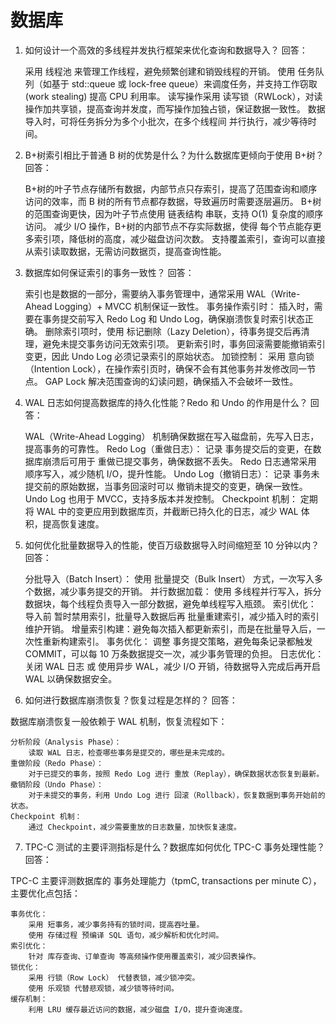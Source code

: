 # 数据库

1. 如何设计一个高效的多线程并发执行框架来优化查询和数据导入？
回答：

    采用 线程池 来管理工作线程，避免频繁创建和销毁线程的开销。
    使用 任务队列（如基于 std::queue 或 lock-free queue）来调度任务，并支持工作窃取 (work stealing) 提高 CPU 利用率。
    读写操作采用 读写锁（RWLock），对读操作加共享锁，提高查询并发度，而写操作加独占锁，保证数据一致性。
    数据导入时，可将任务拆分为多个小批次，在多个线程间 并行执行，减少等待时间。

2. B+树索引相比于普通 B 树的优势是什么？为什么数据库更倾向于使用 B+树？
回答：

    B+树的叶子节点存储所有数据，内部节点只存索引，提高了范围查询和顺序访问的效率，而 B 树的所有节点都存数据，导致遍历时需要逐层遍历。
    B+树的范围查询更快，因为叶子节点使用 链表结构 串联，支持 O(1) 复杂度的顺序访问。
    减少 I/O 操作，B+树的内部节点不存实际数据，使得 每个节点能存更多索引项，降低树的高度，减少磁盘访问次数。
    支持覆盖索引，查询可以直接从索引读取数据，无需访问数据页，提高查询性能。

3. 数据库如何保证索引的事务一致性？
回答：

    索引也是数据的一部分，需要纳入事务管理中，通常采用 WAL（Write-Ahead Logging）+ MVCC 机制保证一致性。
    事务操作索引时：
        插入时，需要在事务提交前写入 Redo Log 和 Undo Log，确保崩溃恢复时索引状态正确。
        删除索引项时，使用 标记删除（Lazy Deletion），待事务提交后再清理，避免未提交事务访问无效索引项。
        更新索引时，事务回滚需要能撤销索引变更，因此 Undo Log 必须记录索引的原始状态。
    加锁控制：
        采用 意向锁（Intention Lock），在操作索引页时，确保不会有其他事务并发修改同一节点。
        GAP Lock 解决范围查询的幻读问题，确保插入不会破坏一致性。

4. WAL 日志如何提高数据库的持久化性能？Redo 和 Undo 的作用是什么？
回答：

    WAL（Write-Ahead Logging） 机制确保数据在写入磁盘前，先写入日志，提高事务的可靠性。
    Redo Log（重做日志）：
        记录 事务提交后的变更，在数据库崩溃后可用于 重做已提交事务，确保数据不丢失。
        Redo 日志通常采用 顺序写入，减少随机 I/O，提升性能。
    Undo Log（撤销日志）：
        记录 事务未提交前的原始数据，当事务回滚时可以 撤销未提交的变更，确保一致性。
        Undo Log 也用于 MVCC，支持多版本并发控制。
    Checkpoint 机制：
        定期将 WAL 中的变更应用到数据库页，并截断已持久化的日志，减少 WAL 体积，提高恢复速度。

5. 如何优化批量数据导入的性能，使百万级数据导入时间缩短至 10 分钟以内？
回答：

    分批导入（Batch Insert）：
        使用 批量提交（Bulk Insert） 方式，一次写入多个数据，减少事务提交的开销。
    并行数据加载：
        使用 多线程并行写入，拆分数据块，每个线程负责导入一部分数据，避免单线程写入瓶颈。
    索引优化：
        导入前 暂时禁用索引，批量导入数据后再 批量重建索引，减少插入时的索引维护开销。
        增量索引构建：避免每次插入都更新索引，而是在批量导入后，一次性重新构建索引。
    事务优化：
        调整 事务提交策略，避免每条记录都触发 COMMIT，可以每 10 万条数据提交一次，减少事务管理的负担。
    日志优化：
        关闭 WAL 日志 或 使用异步 WAL，减少 I/O 开销，待数据导入完成后再开启 WAL 以确保数据安全。

6. 如何进行数据库崩溃恢复？恢复过程是怎样的？
回答：

数据库崩溃恢复一般依赖于 WAL 机制，恢复流程如下：

    分析阶段（Analysis Phase）：
        读取 WAL 日志，检查哪些事务是提交的，哪些是未完成的。
    重做阶段（Redo Phase）：
        对于已提交的事务，按照 Redo Log 进行 重放（Replay），确保数据状态恢复到最新。
    撤销阶段（Undo Phase）：
        对于未提交的事务，利用 Undo Log 进行 回滚（Rollback），恢复数据到事务开始前的状态。
    Checkpoint 机制：
        通过 Checkpoint，减少需要重放的日志数量，加快恢复速度。

7. TPC-C 测试的主要评测指标是什么？数据库如何优化 TPC-C 事务处理性能？
回答：

TPC-C 主要评测数据库的 事务处理能力（tpmC, transactions per minute C），主要优化点包括：

    事务优化：
        采用 短事务，减少事务持有的锁时间，提高吞吐量。
        使用 存储过程 预编译 SQL 语句，减少解析和优化时间。
    索引优化：
        针对 库存查询、订单查询 等高频操作使用覆盖索引，减少回表操作。
    锁优化：
        采用 行锁（Row Lock） 代替表锁，减少锁冲突。
        使用 乐观锁 代替悲观锁，减少锁等待时间。
    缓存机制：
        利用 LRU 缓存最近访问的数据，减少磁盘 I/O，提升查询速度。
